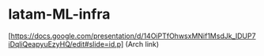 # latam-ML-infra

[https://docs.google.com/presentation/d/14OiPTfOhwsxMNif1MsdJk_IDUP7iDqliQeapyuEzyHQ/edit#slide=id.p] (Arch link) 

